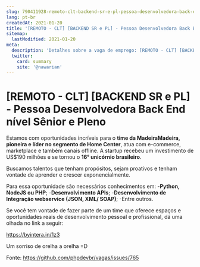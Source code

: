 ```yaml
---
slug: 790411928-remoto-clt-backend-sr-e-pl-pessoa-desenvolvedora-back-end-nivel-senior-e-pleno
lang: pt-br
createdAt: 2021-01-20
title: '[REMOTO - CLT] [BACKEND SR e PL] - Pessoa Desenvolvedora Back End nível Sênior e Pleno - Vaga de Emprego'
sitemap:
  lastModified: 2021-01-20
meta:
  description: 'Detalhes sobre a vaga de emprego: [REMOTO - CLT] [BACKEND SR e PL] - Pessoa Desenvolvedora Back End nível Sênior e Pleno'
  twitter:
    card: summary
    site: '@nawarian'
---
```


# [REMOTO - CLT] [BACKEND SR e PL] - Pessoa Desenvolvedora Back End nível Sênior e Pleno

Estamos com oportunidades incríveis para o **time da MadeiraMadeira, pioneira e líder no segmento de Home Center**, atua com e-commerce, marketplace e também canais offline. A startup recebeu um investimento de US$190 milhões e se tornou o **16° unicórnio brasileiro**.

Buscamos talentos que tenham propósitos, sejam proativos e tenham vontade de aprender e crescer exponencialmente.

Para essa oportunidade são necessários conhecimentos em:
-**Python, NodeJS ou PHP**;
-**Desenvolvimento APIs**;
-**Desenvolvimento de Integração webservice (JSON, XML/ SOAP)**;
-Entre outros.

Se você tem vontade de fazer parte de um time que oferece espaços e oportunidades reais de desenvolvimento pessoal e profissional, dá uma olhada no link a seguir:

https://byintera.in/1z3

Um sorriso de orelha a orelha =D

Fonte: https://github.com/phpdevbr/vagas/issues/765